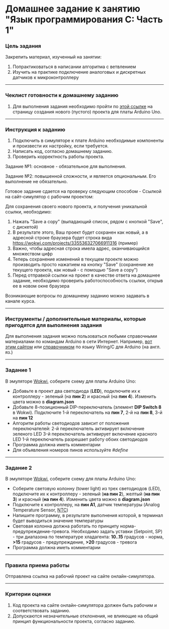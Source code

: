 # Домашнее задание к занятию "Язык программирования С: Часть 1"

### Цель задания

Закрепить материал, изученный на занятии:
1. Попрактиковаться в написании алгоритма с ветвлением
2. Изучить на практике подключение аналоговых и дискретных датчиков к микроконтроллеру

------

### Чеклист готовности к домашнему заданию

1. Для выполнения задания необходимо пройти по [этой ссылке](https://wokwi.com/projects/new/arduino-uno) на страницу создания нового (пустого) проекта для платы Arduino Uno.

------

### Инструкция к заданию

1. Подключить в симуляторе к плате Arduino необходимые компоненты и произвести их настройку, если требуется.
2. Написать код, согласно домашнему заданию.
3. Проверить корректность работы проекта.

Задание №1: основное - обязательное для выполнения.

Задание №2: повышенной сложности, и является опциональным. Его выполнение не обязательно.

Готовое задание сдается на проверку следующим способом - Ссылкой на сайт-симулятор с рабочим проектом: 

Для сохранения своего нового проекта, и получения уникальной ссылки, необходимо:
1. Нажать "Save a copy" (выпадающий список, рядом с кнопкой "Save", с дискетой)
2. В результате этого, Ваш проект будет сохранен как новый, а в адресной строке браузера будет строка вида https://wokwi.com/projects/335536327066911316 (пример)
3. Важно, чтобы адресная строка имела адрес, оканчивающийся множеством цифр
4. Теперь сохранение изменений в текущем проекте можно производить просто нажатием на кнопку "Save" (сохранение же текущего проекта, как новый - с помощью "Save a copy")
5. Перед отправкой ссылки на проект в качестве ответа на домашнее задание, необходимо проверить работоспособность ссылки, открыв ее в новом окне браузера

Возникающие вопросы по домашнему заданию можно задавать в канале курса.

------

### Инструменты / дополнительные материалы, которые пригодятся для выполнения задания

Для выполнения задания можно пользоваться любыми справочными материалами по командам Arduino в сети Интернет.
Например, [вот этим сайтом](https://alexgyver.ru/lessons/arduino-reference/) или [справочником](https://www.arduino.cc/reference/en) по языку Wiring/С для Arduino (на англ. яз.)

------

### Задание 1

В эмуляторе [Wokwi](https://wokwi.com), соберите схему для платы Arduino Uno:
- Добавьте в проект два светодиода (**LED**), подключите их к контроллеру - зеленый (на **пин 2**) и красный (на **пин 4**). Изменить цвета можно в **diagram.json**
- Добавьте 8-позиционный DIP-переключатель (элемент **DIP Switch 8** в Wokwi). Подключите 1-й переключатель на **пин 7**, 2-й на **пин 8**, 3-й на **пин 12**
- Алгоритм работы светодиодов зависит от положения переключателей: 
2-й переключатель активирует включение зеленого LED
3-й переключатель активирует включение красного LED
1-й переключатель разрешает работу обоих светодиодов
- Программа должна иметь комментарии
- Для объявления номеров пинов используйте *#define*

------

### Задание 2

В эмуляторе [Wokwi](https://wokwi.com), соберите схему для платы Arduino Uno:
- Соберите световую колонну (tower light) из трех светодиодов (LED), подключите их к контроллеру - зеленый (**на пин 2**), желтый (**на пин 3**) и красный (**на пин 4**). Изменить цвета можно в **diagram.json**
- Подключите к контроллеру, на **пин A1**, датчик температуры (Analog Temperature Sensor, [NTC](https://ru.wikipedia.org/wiki/%D0%A2%D0%B5%D1%80%D0%BC%D0%BE%D1%80%D0%B5%D0%B7%D0%B8%D1%81%D1%82%D0%BE%D1%80))
- Напишите программу, в результате выполнения которой, в терминал будет выводиться значение температуры
- Световая колонна должна работать по принципу норма-предупреждение-тревога.
Необходимо задать уставки (Setpoint, SP) - три диапазона по температуре хладагента:
**10..15** градусов - норма, **>15** градусов - предупреждение, **>20** градусов - тревога
- Программа должна иметь комментарии

------

### Правила приема работы

Отправлена ссылка на рабочий проект на сайте онлайн-симулятора.

------

### Критерии оценки

1. Код проекта на сайте онлайн-симулятора должен быть рабочим и соответствовать заданию.
2. Допускаются незначительные отклонения, не влияющие на общий принцип функциональности проекта, согласно заданию.
